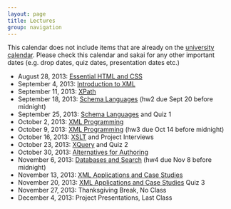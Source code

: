 ```yaml
---
layout: page
title: Lectures
group: navigation
---
```



This calendar does not include items that are already on the
[university calendar](http://www.luc.edu/academics/schedules/spring/academic_calendar.shtml).
Please check this calendar and sakai for any other important dates (e.g. drop
dates, quiz dates, presentation dates etc.)

* August 28, 2013: [Essential HTML and CSS](essential_html.html)
* September 4, 2013: [Introduction to XML](xml_introduction.html)
* September 11, 2013: [XPath](xpath.html)
* September 18, 2013: [Schema Languages](schema_languages.html) (hw2 due Sept 20 before midnight)
* September 25, 2013: [Schema Languages](schema_languages.html) and Quiz 1
* October 2, 2013: [XML Programming](xml_programming.html)
* October 9, 2013: [XML Programming](xml_programming.html) (hw3 due Oct 14 before midnight) 
* October 16, 2013: [XSLT](xslt.html) and Project Interviews
* October 23, 2013: [XQuery](xquery.html) and Quiz 2
* October 30, 2013: [Alternatives for Authoring](alternatives.html)
* November 6, 2013: [Databases and Search](databases.html) (hw4 due Nov 8 before midnight)
* November 13, 2013: [XML Applications and Case Studies](applications.html)
* November 20, 2013: [XML Applications and Case Studies](applications.html) Quiz 3
* November 27, 2013: Thanksgiving Break, No Class
* December 4, 2013: Project Presentations, Last Class
